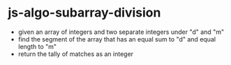 # js-algo-subarray-division
- given an array of integers and two separate integers under "d" and "m"
- find the segment of the array that has an equal sum to "d" and equal length to "m"
- return the tally of matches as an integer
